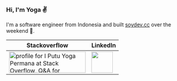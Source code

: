 ### Hi, I'm Yoga ✌️

I'm a software engineer from Indonesia and built <a href="https://soydev.cc" target="_blank">soydev.cc</a> over the weekend 🔨.

| Stackoverflow | LinkedIn |
|---|---|
| <a href="https://stackoverflow.com/users/1419872/i-putu-yoga-permana"><img src="https://stackoverflow.com/users/flair/1419872.png?theme=clean" width="208" height="58" alt="profile for I Putu Yoga Permana at Stack Overflow, Q&amp;A for professional and enthusiast programmers" title="profile for I Putu Yoga Permana at Stack Overflow, Q&amp;A for professional and enthusiast programmers"></a> | <a href="https://linkedin.com/in/putuyoga"><img src="https://i.imgur.com/e2tRkEy.png" height="58" /></a> |
